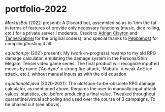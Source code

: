 # portfolio-2022

*MarkusBot* (2022-present): A Discord bot, assembled so as to 'trim the fat' in terms of features of provide only necessary functions (music, dice rolling, etc.) for a private server I moderate. Credit to [Adrian Clayton](https://github.com/KKITAANIK) and [TannerGabriel](https://github.com/TannerGabriel/) for the original code(s), and special thanks to [Pebblehost](https://pebblehost.com/) for compiling/hosting it all.

*equation.py* (2021-present): My (work-in-progress) revamp to my old RPG damage calculator, emulating the damage system in the Persona/Shin Megami Tensei video game series. The final product will recognize inputted moves by name ('Agidyne' = strong fire attack, 'Mabufu' = weak AoE ice attack, etc.), without manual inputs as with the old equation.

*equationold.java* (2020-2021): The old/soon-to-be-obsolete RPG damage calculator, as mentioned above. Requires the user to manually input attack values, statistics, etc. before producing a final value. Tweaked throughout quarantine/virtual schooling and used over the course of 3 campaigns. To be phased out (see above).
